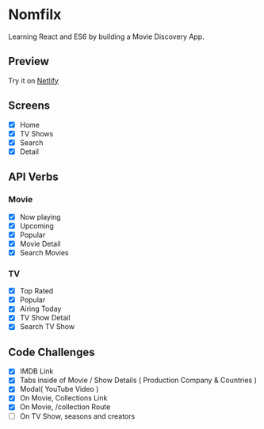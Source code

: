# Nomfilx
Learning React and ES6 by building a Movie Discovery App.

## Preview
Try it on [Netlify](https://nomfilx.netlify.com/)

## Screens
- [x] Home
- [x] TV Shows
- [x] Search
- [x] Detail

## API Verbs

### Movie
- [x] Now playing
- [x] Upcoming
- [x] Popular
- [x] Movie Detail
- [x] Search Movies

### TV
- [x] Top Rated
- [x] Popular
- [x] Airing Today
- [x] TV Show Detail
- [x] Search TV Show

## Code Challenges
- [x] IMDB Link
- [x] Tabs inside of Movie / Show Details ( Production Company & Countries )
- [x] Modal( YouTube Video )
- [x] On Movie, Collections Link
- [x] On Movie, /collection Route
- [ ] On TV Show, seasons and creators